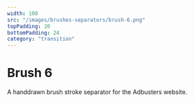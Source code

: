 ```yaml
---
width: 100
src: "/images/brushes-separators/brush-6.png"
topPadding: 20
bottomPadding: 24
category: "transition"
---
```


# Brush 6

A handdrawn brush stroke separator for the Adbusters website.
